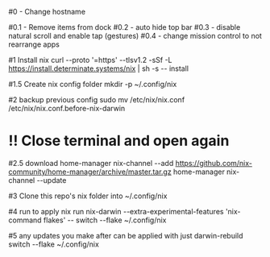 #0 - Change hostname

#0.1 - Remove items from dock
#0.2 - auto hide top bar
#0.3 - disable natural scroll and enable tap (gestures)
#0.4 - change mission control to not rearrange apps

#1 Install nix
curl --proto '=https' --tlsv1.2 -sSf -L https://install.determinate.systems/nix | sh -s -- install

#1.5 Create nix config folder
mkdir -p ~/.config/nix

#2 backup previous config
sudo mv /etc/nix/nix.conf /etc/nix/nix.conf.before-nix-darwin

# !! Close terminal and open again

#2.5 download home-manager
nix-channel --add https://github.com/nix-community/home-manager/archive/master.tar.gz home-manager
nix-channel --update

#3 Clone this repo's nix folder into ~/.config/nix

#4 run to apply
nix run nix-darwin --extra-experimental-features 'nix-command flakes' -- switch --flake ~/.config/nix

#5 any updates you make after can be applied with just 
darwin-rebuild switch --flake ~/.config/nix

